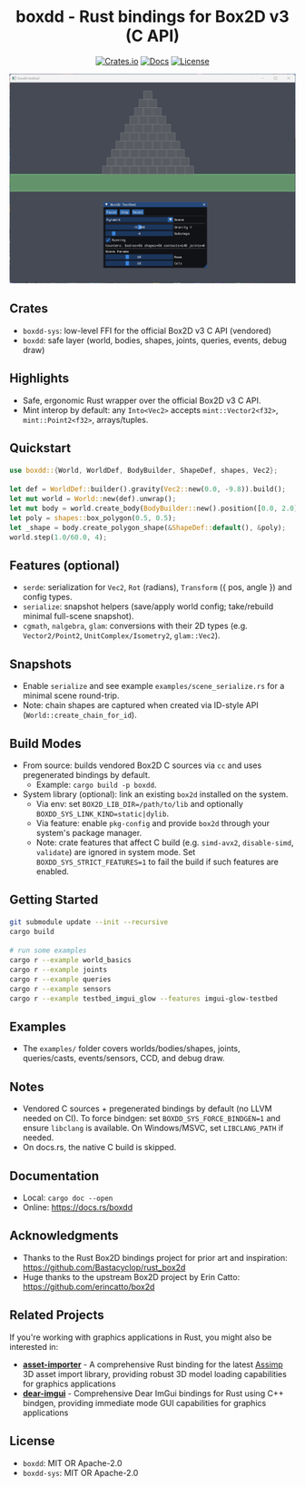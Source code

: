 <div align="center">

# boxdd - Rust bindings for Box2D v3 (C API)

[![Crates.io](https://img.shields.io/crates/v/boxdd.svg?style=flat-square)](https://crates.io/crates/boxdd)
[![Docs](https://docs.rs/boxdd/badge.svg)](https://docs.rs/boxdd)
[![License](https://img.shields.io/badge/license-MIT%2FApache--2.0-blue.svg?style=flat-square)](#license)

![boxdd](https://raw.githubusercontent.com/Latias94/boxdd/main/screenshots/boxdd.gif)

</div>

## Crates
- `boxdd-sys`: low-level FFI for the official Box2D v3 C API (vendored)
- `boxdd`: safe layer (world, bodies, shapes, joints, queries, events, debug draw)

## Highlights
- Safe, ergonomic Rust wrapper over the official Box2D v3 C API.
- Mint interop by default: any `Into<Vec2>` accepts `mint::Vector2<f32>`, `mint::Point2<f32>`, arrays/tuples.

## Quickstart
```rust
use boxdd::{World, WorldDef, BodyBuilder, ShapeDef, shapes, Vec2};

let def = WorldDef::builder().gravity(Vec2::new(0.0, -9.8)).build();
let mut world = World::new(def).unwrap();
let mut body = world.create_body(BodyBuilder::new().position([0.0, 2.0]).build());
let poly = shapes::box_polygon(0.5, 0.5);
let _shape = body.create_polygon_shape(&ShapeDef::default(), &poly);
world.step(1.0/60.0, 4);
```

## Features (optional)
- `serde`: serialization for `Vec2`, `Rot` (radians), `Transform` ({ pos, angle }) and config types.
- `serialize`: snapshot helpers (save/apply world config; take/rebuild minimal full-scene snapshot).
- `cgmath`, `nalgebra`, `glam`: conversions with their 2D types (e.g. `Vector2/Point2`, `UnitComplex/Isometry2`, `glam::Vec2`).

## Snapshots
- Enable `serialize` and see example `examples/scene_serialize.rs` for a minimal scene round-trip.
- Note: chain shapes are captured when created via ID-style API (`World::create_chain_for_id`).

## Build Modes
- From source: builds vendored Box2D C sources via `cc` and uses pregenerated bindings by default.
  - Example: `cargo build -p boxdd`.
- System library (optional): link an existing `box2d` installed on the system.
  - Via env: set `BOX2D_LIB_DIR=/path/to/lib` and optionally `BOXDD_SYS_LINK_KIND=static|dylib`.
  - Via feature: enable `pkg-config` and provide `box2d` through your system's package manager.
  - Note: crate features that affect C build (e.g. `simd-avx2`, `disable-simd`, `validate`) are ignored in system mode. Set `BOXDD_SYS_STRICT_FEATURES=1` to fail the build if such features are enabled.

## Getting Started

```bash
git submodule update --init --recursive
cargo build

# run some examples
cargo r --example world_basics
cargo r --example joints
cargo r --example queries
cargo r --example sensors
cargo r --example testbed_imgui_glow --features imgui-glow-testbed
```

## Examples
- The `examples/` folder covers worlds/bodies/shapes, joints, queries/casts, events/sensors, CCD, and debug draw.

## Notes
- Vendored C sources + pregenerated bindings by default (no LLVM needed on CI). To force bindgen: set `BOXDD_SYS_FORCE_BINDGEN=1` and ensure `libclang` is available. On Windows/MSVC, set `LIBCLANG_PATH` if needed.
- On docs.rs, the native C build is skipped.

## Documentation
- Local: `cargo doc --open`
- Online: https://docs.rs/boxdd

## Acknowledgments
- Thanks to the Rust Box2D bindings project for prior art and inspiration: https://github.com/Bastacyclop/rust_box2d
- Huge thanks to the upstream Box2D project by Erin Catto: https://github.com/erincatto/box2d

## Related Projects

If you're working with graphics applications in Rust, you might also be interested in:

- **[asset-importer](https://github.com/Latias94/asset-importer)** - A comprehensive Rust binding for the latest [Assimp](https://github.com/assimp/assimp) 3D asset import library, providing robust 3D model loading capabilities for graphics applications
- **[dear-imgui](https://github.com/Latias94/dear-imgui)** - Comprehensive Dear ImGui bindings for Rust using C++ bindgen, providing immediate mode GUI capabilities for graphics applications

## License
- `boxdd`: MIT OR Apache-2.0
- `boxdd-sys`: MIT OR Apache-2.0
